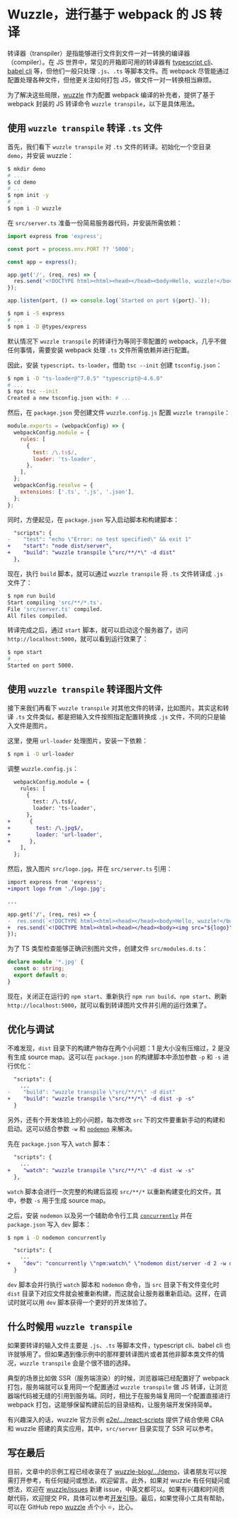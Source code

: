 # Wuzzle，进行基于 webpack 的 JS 转译

转译器（transpiler）是指能够进行文件到文件一对一转换的编译器（compiler）。在 JS 世界中，常见的开箱即可用的转译器有 [typescript cli](https://www.typescriptlang.org/docs/handbook/compiler-options.html)、[babel cli](https://babeljs.io/docs/en/babel-cli) 等，但他们一般只处理 `.js`、`.ts` 等脚本文件。而 webpack 尽管能通过配置处理各种文件，但他更关注如何打包 JS，做文件一对一转换相当麻烦。

为了解决这些局限，[wuzzle](https://github.com/host1-tech/wuzzle) 作为配置 webpack 编译的补充者，提供了基于 webpack 封装的 JS 转译命令 `wuzzle transpile`，以下是具体用法。

## 使用 `wuzzle transpile` 转译 `.ts` 文件

首先，我们看下 `wuzzle transpile` 对 `.ts` 文件的转译。初始化一个空目录 `demo`，并安装 wuzzle：

```sh
$ mkdir demo
# ...
$ cd demo
# ...
$ npm init -y
# ...
$ npm i -D wuzzle
```

在 `src/server.ts` 准备一份简易服务器代码，并安装所需依赖：

```ts
import express from 'express';

const port = process.env.PORT ?? '5000';

const app = express();

app.get('/', (req, res) => {
  res.send('<!DOCTYPE html><html><head></head><body>Hello, wuzzle!</body></html>');
});

app.listen(port, () => console.log(`Started on port ${port}.`));
```

```sh
$ npm i -S express
# ...
$ npm i -D @types/express
```

默认情况下 `wuzzle transpile` 的转译行为等同于零配置的 webpack，几乎不做任何事情，需要安装 webpack 处理 `.ts` 文件所需依赖并进行配置。

因此，安装 `typescript`、`ts-loader`，借助 `tsc --init` 创建 `tsconfig.json`：

```sh
$ npm i -D "ts-loader@^7.0.5" "typescript@~4.6.0"
# ...
$ npx tsc --init
Created a new tsconfig.json with: # ...
```

然后，在 `package.json` 旁创建文件 `wuzzle.config.js` 配置 `wuzzle transpile`：

```js
module.exports = (webpackConfig) => {
  webpackConfig.module = {
    rules: [
      {
        test: /\.ts$/,
        loader: 'ts-loader',
      },
    ],
  };
  webpackConfig.resolve = {
    extensions: ['.ts', '.js', '.json'],
  };
};
```

同时，方便起见，在 `package.json` 写入启动脚本和构建脚本：

```diff
  "scripts": {
-    "test": "echo \"Error: no test specified\" && exit 1"
+    "start": "node dist/server",
+    "build": "wuzzle transpile \"src/**/*\" -d dist"
  },
```

现在，执行 `build` 脚本，就可以通过 `wuzzle transpile` 将 `.ts` 文件转译成 `.js` 文件了：

```sh
$ npm run build
Start compiling 'src/**/*.ts'.
File 'src/server.ts' compiled.
All files compiled.
```

转译完成之后，通过 `start` 脚本，就可以启动这个服务器了，访问 `http://localhost:5000`，就可以看到运行效果了：

```sh
$ npm start
# ...
Started on port 5000.
```

## 使用 `wuzzle transpile` 转译图片文件

接下来我们再看下 `wuzzle transpile` 对其他文件的转译，比如图片。其实这和转译 `.ts` 文件类似，都是把输入文件按照指定配置转换成 `.js` 文件，不同的只是输入文件是图片。

这里，使用 `url-loader` 处理图片，安装一下依赖：

```sh
$ npm i -D url-loader
```

调整 `wuzzle.config.js`：

```diff
  webpackConfig.module = {
    rules: [
      {
        test: /\.ts$/,
        loader: 'ts-loader',
      },
+      {
+        test: /\.jpg$/,
+        loader: 'url-loader',
+      },
    ],
  };
```

然后，放入图片 `src/logo.jpg`，并在 `src/server.ts` 引用：

```diff
import express from 'express';
+import logo from './logo.jpg';

...

app.get('/', (req, res) => {
-  res.send(`<!DOCTYPE html><html><head></head><body>Hello, wuzzle!</body></html>`);
+  res.send(`<!DOCTYPE html><html><head></head><body><img src="${logo}" /></body></html>`);
});
```

为了 TS 类型检查能够正确识别图片文件，创建文件 `src/modules.d.ts`：

```ts
declare module '*.jpg' {
  const o: string;
  export default o;
}
```

现在，关闭正在运行的 `npm start`、重新执行 `npm run build`、`npm start`、刷新 `http://localhost:5000`，就可以看到转译图片文件并引用的运行效果了。

## 优化与调试

不难发现，`dist` 目录下的构建产物存在两个小问题：1 是大小没有压缩过，2 是没有生成 source map。这可以在 `package.json` 的构建脚本中添加参数 `-p` 和 `-s` 进行优化：

```diff
  "scripts": {
    ...
-    "build": "wuzzle transpile \"src/**/*\" -d dist"
+    "build": "wuzzle transpile \"src/**/*\" -d dist -p -s"
  }
```

另外，还有个开发体验上的小问题，每次修改 `src` 下的文件要重新手动的构建和启动。这可以结合参数 `-w` 和 [`nodemon`](https://github.com/remy/nodemon) 来解决。

先在 `package.json` 写入 `watch` 脚本：

```diff
  "scripts": {
    ...
+    "watch": "wuzzle transpile \"src/**/*\" -d dist -w -s"
  },
```

`watch` 脚本会进行一次完整的构建后监视 `src/**/*` 以重新构建变化的文件。其中，参数 `-s` 用于生成 source map。

之后，安装 `nodemon` 以及另一个辅助命令行工具 [`concurrently`](https://github.com/open-cli-tools/concurrently) 并在 `package.json` 写入 `dev` 脚本：

```sh
$ npm i -D nodemon concurrently
```

```diff
  "scripts": {
    ...
+    "dev": "concurrently \"npm:watch\" \"nodemon dist/server -d 2 -w dist\""
  }
```

`dev` 脚本会并行执行 `watch` 脚本和 `nodemon` 命令，当 `src` 目录下有文件变化时 `dist` 目录下对应文件就会被重新构建，而这就会让服务器重新启动。这样，在调试时就可以用 `dev` 脚本获得一个更好的开发体验了。

## 什么时候用 `wuzzle transpile`

如果要转译的输入文件主要是 `.js`、`.ts` 等脚本文件，typescript cli、babel cli 也许就够用了。但如果遇到像示例中的那样要转译图片或者其他非脚本类文件的情况，`wuzzle transpile` 会是个很不错的选择。

典型的场景比如做 SSR（服务端渲染）的时候，浏览器端已经配置好了 webpack 打包，服务端就可以复用同一个配置通过 `wuzzle transpile` 做 JS 转译，让浏览器端代码被无缝的引用到服务端。同时，相比于在服务端复用同一个配置直接进行 webpack 打包，这能够保留构建前后的目录结构，让服务端开发保持简单。

有兴趣深入的话，wuzzle 官方示例 [e2e/.../react-scripts](https://github.com/host1-tech/wuzzle/tree/v0.6.3/e2e/realworld-use/fixtures/react-scripts) 提供了结合使用 CRA 和 wuzzle 搭建的真实应用，其中，`src/server` 目录实现了 SSR 可以参考。

## 写在最后

目前，文章中的示例工程已经收录在了 [wuzzle-blog/.../demo](https://github.com/host1-tech/wuzzle-blog/tree/master/002/demo)，读者朋友可以按需打开参考，有任何疑问或想法，欢迎留言。此外，如果对 wuzzle 有任何疑问或想法，欢迎在 [wuzzle/issues](https://github.com/host1-tech/wuzzle/issues) 新建 issue，中英文都可以。如果有兴趣和时间贡献代码，欢迎提交 PR，具体可以参考[开发引导](https://github.com/host1-tech/wuzzle/blob/master/CONTRIBUTING.md)。最后，如果觉得小工具有帮助，可以在 GitHub repo [wuzzle](https://github.com/host1-tech/wuzzle) 点个小 ⭐️，比心。
